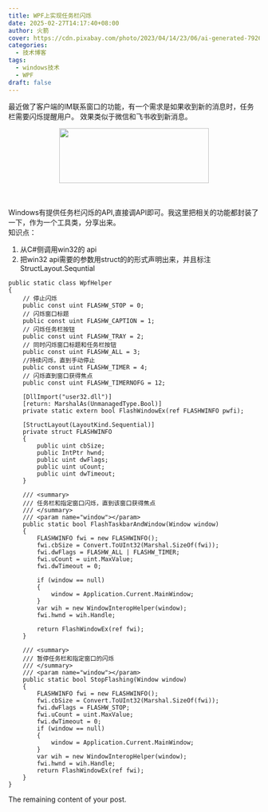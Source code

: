 ```yaml
---
title: WPF上实现任务栏闪烁
date: 2025-02-27T14:17:40+08:00
author: 火箭
cover: https://cdn.pixabay.com/photo/2023/04/14/23/06/ai-generated-7926621_1280.jpg
categories:
  - 技术博客
tags:
  - windows技术
  - WPF
draft: false
---
```


<!--more-->

最近做了客户端的IM联系窗口的功能，有一个需求是如果收到新的消息时，任务栏需要闪烁提醒用户。
效果类似于微信和飞书收到新消息。
</br>
<center>
<img src="https://tuchuang-1258410772.cos.ap-guangzhou.myqcloud.com/feishu_hl.png" width=300px height="110px">
</center>
</br>
</br>

Windows有提供任务栏闪烁的API,直接调API即可。我这里把相关的功能都封装了一下，作为一个工具类，分享出来。</br>
知识点：
1. 从C#侧调用win32的 api
2. 把win32 api需要的参数用struct的的形式声明出来，并且标注StructLayout.Sequntial

```cSharp
public static class WpfHelper
{
    // 停止闪烁
    public const uint FLASHW_STOP = 0;
    // 闪烁窗口标题
    public const uint FLASHW_CAPTION = 1;
    // 闪烁任务栏按钮
    public const uint FLASHW_TRAY = 2;
    // 同时闪烁窗口标题和任务栏按钮
    public const uint FLASHW_ALL = 3;
    //持续闪烁，直到手动停止
    public const uint FLASHW_TIMER = 4;
    // 闪烁直到窗口获得焦点
    public const uint FLASHW_TIMERNOFG = 12;

    [DllImport("user32.dll")]
    [return: MarshalAs(UnmanagedType.Bool)]
    private static extern bool FlashWindowEx(ref FLASHWINFO pwfi);

    [StructLayout(LayoutKind.Sequential)]
    private struct FLASHWINFO
    {
        public uint cbSize;
        public IntPtr hwnd;
        public uint dwFlags;
        public uint uCount;
        public uint dwTimeout;
    }

    /// <summary>
    /// 任务栏和指定窗口闪烁，直到该窗口获得焦点
    /// </summary>
    /// <param name="window"></param>
    public static bool FlashTaskbarAndWindow(Window window)
    {
        FLASHWINFO fwi = new FLASHWINFO();
        fwi.cbSize = Convert.ToUInt32(Marshal.SizeOf(fwi));
        fwi.dwFlags = FLASHW_ALL | FLASHW_TIMER;
        fwi.uCount = uint.MaxValue;
        fwi.dwTimeout = 0;

        if (window == null)
        {
            window = Application.Current.MainWindow;
        }
        var wih = new WindowInteropHelper(window);
        fwi.hwnd = wih.Handle;

        return FlashWindowEx(ref fwi);
    }

    /// <summary>
    /// 暂停任务栏和指定窗口的闪烁
    /// </summary>
    /// <param name="window"></param>
    public static bool StopFlashing(Window window)
    {
        FLASHWINFO fwi = new FLASHWINFO();
        fwi.cbSize = Convert.ToUInt32(Marshal.SizeOf(fwi));
        fwi.dwFlags = FLASHW_STOP;
        fwi.uCount = uint.MaxValue;
        fwi.dwTimeout = 0;
        if (window == null)
        {
            window = Application.Current.MainWindow;
        }
        var wih = new WindowInteropHelper(window);
        fwi.hwnd = wih.Handle;
        return FlashWindowEx(ref fwi);
    }
}
```
The remaining content of your post.
